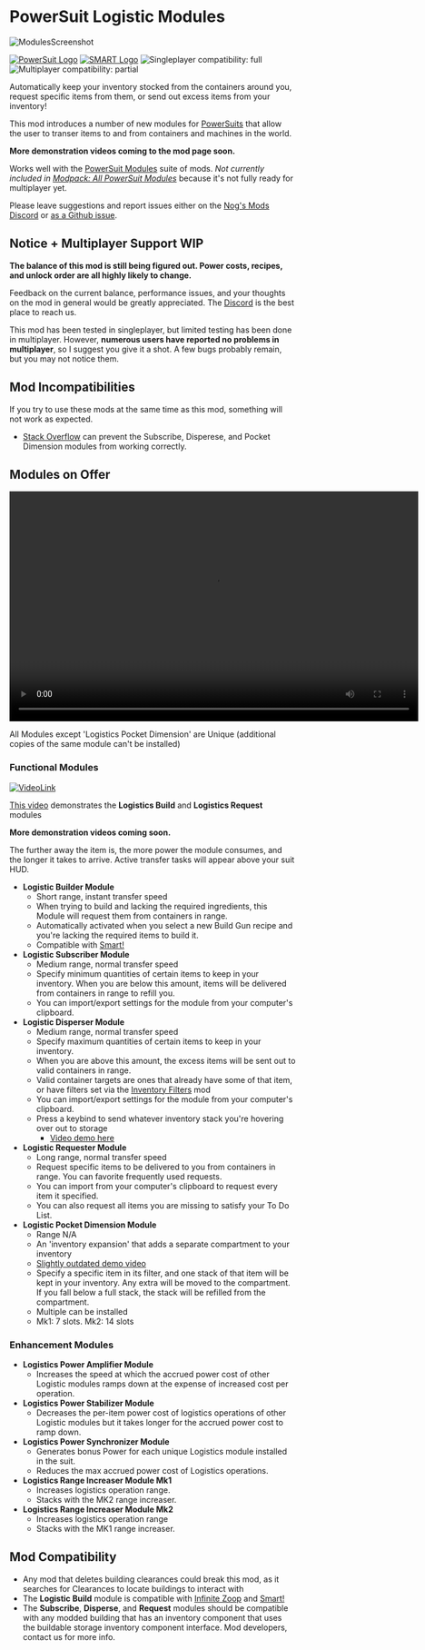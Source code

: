 <!-- # Test early releases for Update 8 on the [Discord](http://discord.gg/zqp6U7Y7Nu)! -->

# PowerSuit Logistic Modules

![ModulesScreenshot](https://i.imgur.com/wMzIAYp.png)

[![PowerSuit Logo](https://i.imgur.com/ZRtYzSN.png)](https://ficsit.app/mod/7J2LyFzTakqPQ5)
[![SMART Logo](https://i.imgur.com/JtXv6NA.png)](https://ficsit.app/mod/5yGWmmB8KL2Zq8)
![Singleplayer compatibility: full](https://i.imgur.com/S8roc0Y.png)
![Multiplayer compatibility: partial](https://i.imgur.com/GJh3Lcb.png)
<!-- ![Early Access version support: full](https://i.imgur.com/1TXo5em.png) -->
<!-- ![Experimental version support: none](https://i.imgur.com/pc6D9bs.png) -->

Automatically keep your inventory stocked from the containers around you, request specific items from them, or send out excess items from your inventory!

This mod introduces a number of new modules for [PowerSuits](https://ficsit.app/mod/7J2LyFzTakqPQ5) that allow the user to transer items to and from containers and machines in the world.

**More demonstration videos coming to the mod page soon.**

Works well with the [PowerSuit Modules](https://ficsit.app/mod/BezrE8aswqXLRX/) suite of mods. _Not currently included in [Modpack: All PowerSuit Modules](https://ficsit.app/mod/ArmorModules__Modpack_All)_ because it's not fully ready for multiplayer yet.

Please leave suggestions and report issues either on the [Nog's Mods Discord](http://discord.gg/zqp6U7Y7Nu) or [as a Github issue](https://github.com/budak7273/ArmorModules/issues/new/choose).

## Notice + Multiplayer Support WIP

**The balance of this mod is still being figured out. Power costs, recipes, and unlock order are all highly likely to change.**

Feedback on the current balance, performance issues, and your thoughts on the mod in general would be greatly appreciated. The [Discord](http://discord.gg/zqp6U7Y7Nu) is the best place to reach us.

This mod has been tested in singleplayer, but limited testing has been done in multiplayer. However, **numerous users have reported no problems in multiplayer**, so I suggest you give it a shot. A few bugs probably remain, but you may not notice them.

## Mod Incompatibilities

If you try to use these mods at the same time as this mod, something will not work as expected.

- [Stack Overflow](https://ficsit.app/mod/StackOverload) can prevent the Subscribe, Disperese, and Pocket Dimension modules from working correctly.

## Modules on Offer

<video controls="" width="720" height="405">
  <source src="https://i.imgur.com/8sGOtbr.mp4" autoplay="false" controls="true" type="video/mp4">
</video>

All Modules except 'Logistics Pocket Dimension' are Unique (additional copies of the same module can't be installed)

### Functional Modules

[![VideoLink](https://i.imgur.com/tFhvRc5.png)](https://streamable.com/yuypdz)

[This video](https://streamable.com/yuypdz) demonstrates the **Logistics Build** and **Logistics Request** modules

**More demonstration videos coming soon.**

The further away the item is, the more power the module consumes, and the longer it takes to arrive. Active transfer tasks will appear above your suit HUD.

- **Logistic Builder Module**
  - Short range, instant transfer speed
  - When trying to build and lacking the required ingredients, this Module will request them from containers in range.
  - Automatically activated when you select a new Build Gun recipe and you're lacking the required items to build it.
  - Compatible with [Smart!](https://ficsit.app/mod/5yGWmmB8KL2Zq8)
- **Logistic Subscriber Module**
  - Medium range, normal transfer speed
  - Specify minimum quantities of certain items to keep in your inventory. When you are below this amount, items will be delivered from containers in range to refill you.
  - You can import/export settings for the module from your computer's clipboard.
- **Logistic Disperser Module**
  - Medium range, normal transfer speed
  - Specify maximum quantities of certain items to keep in your inventory.
  - When you are above this amount, the excess items will be sent out to valid containers in range.
  - Valid container targets are ones that already have some of that item, or have filters set via the [Inventory Filters](https://ficsit.app/mod/2gWLoXR9Rrqtvh) mod
  - You can import/export settings for the module from your computer's clipboard.
  - Press a keybind to send whatever inventory stack you're hovering over out to storage
    - [Video demo here](https://streamable.com/5osovj)
- **Logistic Requester Module**
  - Long range, normal transfer speed
  - Request specific items to be delivered to you from containers in range. You can favorite frequently used requests.
  - You can import from your computer's clipboard to request every item it specified.
  - You can also request all items you are missing to satisfy your To Do List.
- **Logistic Pocket Dimension Module**
  - Range N/A
  - An 'inventory expansion' that adds a separate compartment to your inventory
  - [Slightly outdated demo video](https://streamable.com/upyguw)
  - Specify a specific item in its filter, and one stack of that item will be kept in your inventory. Any extra will be moved to the compartment. If you fall below a full stack, the stack will be refilled from the compartment.
  - Multiple can be installed
  - Mk1: 7 slots. Mk2: 14 slots

### Enhancement Modules

- **Logistics Power Amplifier Module**
  - Increases the speed at which the accrued power cost of other Logistic modules ramps down at the expense of increased cost per operation.
- **Logistics Power Stabilizer Module**
  - Decreases the per-item power cost of logistics operations of other Logistic modules but it takes longer for the accrued power cost to ramp down.
- **Logistics Power Synchronizer Module**
  - Generates bonus Power for each unique Logistics module installed in the suit.
  - Reduces the max accrued power cost of Logistics operations.
- **Logistics Range Increaser Module Mk1**
  - Increases logistics operation range.
  - Stacks with the MK2 range increaser.
- **Logistics Range Increaser Module Mk2**
  - Increases logistics operation range
  - Stacks with the MK1 range increaser.

## Mod Compatibility

- Any mod that deletes building clearances could break this mod, as it searches for Clearances to locate buildings to interact with
- The **Logistic Build** module is compatible with [Infinite Zoop](https://ficsit.app/mod/InfiniteZoop) and [Smart!](https://ficsit.app/mod/SmartFoundations)
- The **Subscribe**, **Disperse**, and **Request** modules should be compatible with any modded building that has an inventory component that uses the buildable storage inventory component interface. Mod developers, contact us for more info.
